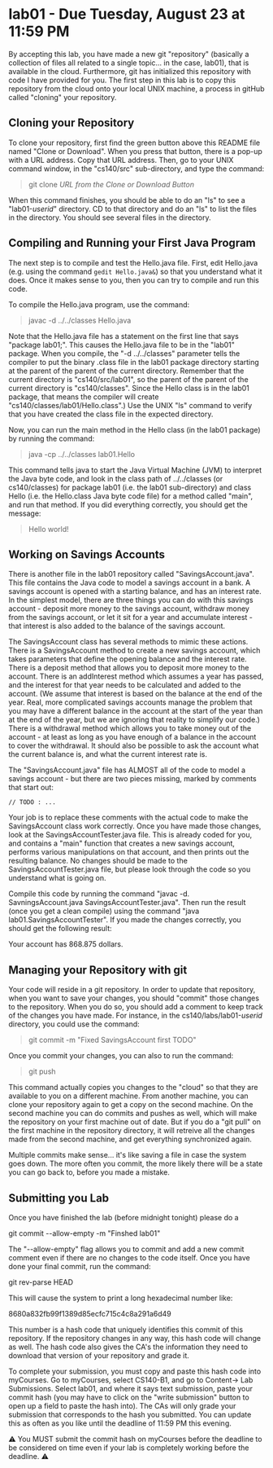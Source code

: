 # lab01 - Due Tuesday, August 23 at 11:59 PM

By accepting this lab, you have made a new git "repository" (basically a collection of files all related to a single topic... in the case, lab01), that is available in the cloud.  Furthermore, git has initialized this repository with code I have provided for you.  The first step in this lab is to copy this repository from the cloud onto your local UNIX machine, a process in gitHub called "cloning" your repository.

## Cloning your Repository

To clone your repository, first find the green button above this README file named "Clone or Download". When you press that button, there is a pop-up with a URL address. Copy that URL address. Then, go to your UNIX command window, in the "cs140/src" sub-directory, and type the command:

>  git clone *URL from the Clone or Download Button*
  
When this command finishes, you should be able to do an "ls" to see a "lab01-*userid*" directory.  CD to that directory and do an "ls" to list the files in the directory. You should see several files in the directory.  

## Compiling and Running your First Java Program

The next step is to compile and test the Hello.java file. First, edit Hello.java (e.g. using the command `gedit Hello.java&`) so that you understand what it does. Once it makes sense to you, then you can try to compile and run this code.

To compile the Hello.java program, use the command: 

>  javac -d ../../classes Hello.java

Note that the Hello.java file has a statement on the first line that says "package lab01;". This causes the Hello.java file to be in the "lab01" package. When you compile, the "-d ../../classes" parameter tells the compiler to put the binary .class file in the lab01 package directory starting at the parent of the parent of the current directory. Remember that the current directory is "cs140/src/lab01", so the parent of the parent of the current directory is "cs140/classes". Since the Hello class is in the lab01 package, that means the compiler will create "cs140/classes/lab01/Hello.class".) Use the UNIX "ls" command to verify that you have created the class file in the expected directory.

Now, you can run the main method in the Hello class (in the lab01 package) by running the command:

>  java -cp ../../classes lab01.Hello 
  
This command tells java to start the Java Virtual Machine (JVM) to interpret the Java byte code, and look in the class path of ../../classes (or cs140/classes) for package lab01 (i.e. the lab01 sub-directory) and class Hello (i.e. the Hello.class Java byte code file) for a method called "main", and run that method. If you did everything correctly, you should get the message:

>  Hello world!
 
## Working on Savings Accounts

There is another file in the lab01 repository called "SavingsAccount.java". This file contains the Java code to model a savings account in a bank.  A savings account is opened with a starting balance, and has an interest rate. In the simplest model, there are three things you can do with this savings account - deposit more money to the savings account, withdraw money from the savings account, or let it sit for a year and accumulate interest - that interest is also added to the balance of the savings account.  

The SavingsAccount class has several methods to mimic these actions. There is a SavingsAccount method to create a new savings account, which takes parameters that define the opening balance and the interest rate. There is a deposit method that allows you to deposit more money to the account. There is an addInterest method which assumes a year has passed, and the interest for that year needs to be calculated and added to the account. (We assume that interest is based on the balance at the end of the year. Real, more complicated savings accounts manage the problem that you may have a different balance in the account at the start of the year than at the end of the year, but we are ignoring that reality to simplify our code.) There is a withdrawal method which allows you to take money out of the account - at least as long as you have enough of a balance in the account to cover the withdrawal.  It should also be possible to ask the account what the current balance is, and what the current interest rate is.  

The "SavingsAccount.java" file has ALMOST all of the code to model a savings account - but there are two pieces missing, marked by comments that start out:

    // TODO : ...
    
Your job is to replace these comments with the actual code to make the SavingsAccount class work correctly.  Once you have made those changes, look at the SavingsAccountTester.java file.  This is already coded for you, and contains a "main" function that creates a new savings account, performs various manipulations on that account, and then prints out the resulting balance.  No changes should be made to the SavingsAccountTester.java file, but please look through the code so you understand what is going on.

Compile this code by running the command "javac -d. SavningsAccount.java SavingsAccountTester.java". Then run the result (once you get a clean compile) using the command "java lab01.SavingsAccountTester".  If you made the changes correctly, you should get the following result:

  Your account has 868.875 dollars.

## Managing your Repository with git

Your code will reside in a git repository. In order to update that repository, when you want to save your changes, you should "commit" those changes to the repository.  When you do so, you should add a comment to keep track of the changes you have made.  For instance, in the cs140/labs/lab01-*userid* directory, you could use the command:

>  git commit -m "Fixed SavingsAccount first TODO"
  
 Once you commit your changes, you can also to run the command:
 
>  git push
  
This command actually copies you changes to the "cloud" so that they are available to you on a different machine.  From another machine, you can clone your repository again to get a copy on the second machine. On the second machine you can do commits and pushes as well, which will make the repository on your first machine out of date.  But if you do a "git pull" on the first machine in the repository directory, it will retreive all the changes made from the second machine, and get everything synchronized again.
  
Multiple commits make sense... it's like saving a file in case the system goes down. The more often you commit, the more likely there will be a state you can go back to, before you made a mistake.
  
## Submitting you Lab
  
Once you have finished the lab (before midnight tonight) please do a 

  git commit --allow-empty -m "Finshed lab01"
  
The "--allow-empty" flag allows you to commit and add a new commit comment even if there are no changes to the code itself. Once you have done your final commit, run the command:

  git rev-parse HEAD
  
This will cause the system to print a long hexadecimal number like:

  8680a832fb99f1389d85ecfc715c4c8a291a6d49
  
This number is a hash code that uniquely identifies this commit of this repository. If the repository changes in any way, this hash code will change as well. The hash code also gives the CA's the information they need to download that version of your repository and grade it.

To complete your submission, you must copy and paste this hash code into myCourses. Go to myCourses, select CS140-B1, and go to Content-> Lab Submissions. Select lab01, and where it says text submission, paste your commit hash (you may have to click on the "write submission" button to open up a field to paste the hash into). The CAs will only grade your submission that corresponds to the hash you submitted. You can update this as often as you like until the deadline of 11:59 PM this evening.

⚠️ You MUST submit the commit hash on myCourses before the deadline to be considered on time even if your lab is completely working before the deadline. ⚠️
